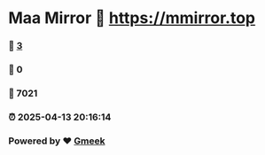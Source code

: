 # Maa Mirror :link: https://mmirror.top 
### :page_facing_up: [3](https://mmirror.top/tag.html) 
### :speech_balloon: 0 
### :hibiscus: 7021 
### :alarm_clock: 2025-04-13 20:16:14 
### Powered by :heart: [Gmeek](https://github.com/Meekdai/Gmeek)
